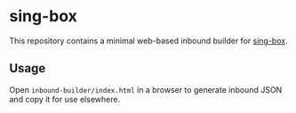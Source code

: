 # sing-box

This repository contains a minimal web-based inbound builder for [sing-box](https://sing-box.sagernet.org/).

## Usage

Open `inbound-builder/index.html` in a browser to generate inbound JSON and copy it for use elsewhere.
